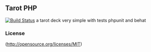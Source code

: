 ## Tarot PHP
[![Build Status](https://travis-ci.org/Antoine07/Game.svg?branch=master)](https://travis-ci.org/Antoine07/Game)
a tarot deck very simple with tests phpunit and behat

### License

 (http://opensource.org/licenses/MIT)